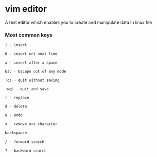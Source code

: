 # vim editor

A text editor which enables you to create and manipulate data in linux file

### Most common keys
```bash
i - insert

O - insert ont next line

a - insert after a space

Esc - Escape out of any mode

:q! - quit without saving

:wq! - quit and save

r - replace

d - delete

u - undo

x - remove one character

backspaace -
  
/ - forward search

? - backward search
```

